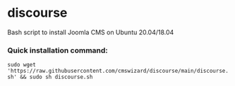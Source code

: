 # discourse
Bash script to install Joomla CMS on Ubuntu 20.04/18.04
### Quick installation command:
`sudo wget 'https://raw.githubusercontent.com/cmswizard/discourse/main/discourse.sh' && sudo sh discourse.sh`
